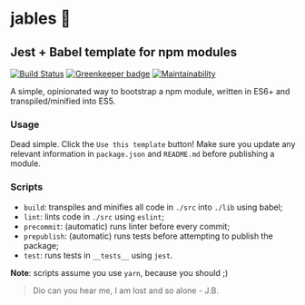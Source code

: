 # jables :guitar:
## Jest + Babel template for npm modules

[![Build Status](https://travis-ci.org/vspedr/jables.svg?branch=master)](https://travis-ci.org/vspedr/jables)
[![Greenkeeper badge](https://badges.greenkeeper.io/vspedr/jables.svg)](https://greenkeeper.io/)
[![Maintainability](https://api.codeclimate.com/v1/badges/8b4adc5619fd52a44f64/maintainability)](https://codeclimate.com/github/vspedr/jables/maintainability)

A simple, opinionated way to bootstrap a npm module, written in ES6+ and transpiled/minified into ES5.

### Usage

Dead simple. Click the `Use this template` button! Make sure you update any relevant information in `package.json` and `README.md` before publishing a module.

### Scripts
- `build`: transpiles and minifies all code in `./src` into `./lib` using babel;
- `lint`: lints code in `./src` using `eslint`;
- `precommit`: (automatic) runs linter before every commit;
- `prepublish`: (automatic) runs tests before attempting to publish the package;
- `test`: runs tests in `__tests__` using `jest`.

**Note**: scripts assume you use `yarn`, because you should ;)

> Dio can you hear me, I am lost and so alone - J.B.
